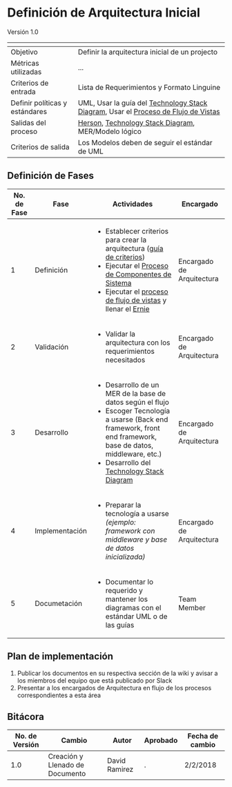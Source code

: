 # Definición de Arquitectura Inicial
Versión 1.0


[]() | []()  
--|--
Objetivo| Definir la arquitectura inicial de un projecto
Métricas utilizadas | ...
Criterios de entrada | Lista de Requerimientos y Formato Linguine
Definir políticas y estándares |UML, Usar la guía del [Technology Stack Diagram](https://github.com/dwyl/technology-stack), Usar el [Proceso de Flujo de Vistas](https://github.com/CaveLabs-1/Wiki/blob/master/Arquitectura/Procesos/Definici%C3%B3n%20de%20Flujo%20de%20Vistas.md)
Salidas del proceso | [Herson](https://docs.google.com/document/d/1S6zC7W9tscflqrT2fkm_FU0MIeelQJ3OqqpN2YA3MQg/edit?usp=sharing), [Technology Stack Diagram](https://github.com/dwyl/technology-stack), MER/Modelo lógico
Criterios de salida | Los Modelos deben de seguir el estándar de UML


## Definición de Fases
No. de Fase | Fase | Actividades | Encargado
------------|------|-------------|-----------
1 | Definición |<ul><li>Establecer criterios para crear la arquitectura ([guía de criterios](https://github.com/CaveLabs-1/Wiki/blob/master/Arquitectura/Guias/Gu%C3%ADa%20de%20Criterios.md))</li><li>Ejecutar el [Proceso de Componentes de Sistema](https://github.com/CaveLabs-1/Wiki/blob/master/Arquitectura/Procesos/Definici%C3%B3n%20de%20Componentes%20del%20Sistema.md)</li><li>Ejecutar el [proceso de flujo de vistas](https://github.com/CaveLabs-1/Wiki/blob/master/Requerimientos/Procesos/Definici%C3%B3n%20de%20Flujo%20de%20Vistas.md) y llenar el [Ernie](https://docs.google.com/document/d/1zsnzZnGNzLkD2YsUQFzgOTRIssyJqkFWtrK2SylG8EM/edit?usp=sharing)</li></ul>| Encargado de Arquitectura
2 | Validación |<ul><li>Validar la arquitectura con los requerimientos necesitados</li></ul>| Encargado de Arquitectura
3 | Desarrollo |<ul><li>Desarrollo de un MER de la base de datos según el flujo </li><li>Escoger Tecnología a usarse (Back end framework, front end framework, base de datos, middleware, etc.)</li><li>Desarrollo del [Technology Stack Diagram](https://github.com/dwyl/technology-stack) </li></ul> | Encargado de Arquitectura
4 | Implementación | <ul><li>Preparar la tecnología a usarse *(ejemplo: framework con middleware y base de datos inicializada)*</li></ul> | Encargado de Arquitectura
5 | Documetación |<ul><li>Documentar lo requerido y mantener los diagramas con el estándar UML o de las guías</li></ul>| Team Member

## Plan de implementación

1. Publicar los documentos en su respectiva sección de la wiki y avisar a los miembros del equipo que está publicado por Slack
2. Presentar a los encargados de Arquitectura en flujo de los procesos correspondientes a esta área

## Bitácora


No. de Versión | Cambio | Autor | Aprobado | Fecha de cambio
---------------|--------|-------|----------|----------------
1.0 | Creación y Llenado de Documento | David Ramirez | . | 2/2/2018
